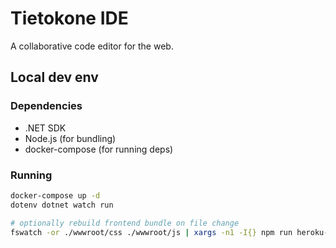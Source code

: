 # Tietokone IDE

A collaborative code editor for the web.

## Local dev env

### Dependencies

- .NET SDK
- Node.js (for bundling)
- docker-compose (for running deps)

### Running

```bash
docker-compose up -d
dotenv dotnet watch run

# optionally rebuild frontend bundle on file change
fswatch -or ./wwwroot/css ./wwwroot/js | xargs -n1 -I{} npm run heroku-postbuild
```

